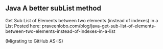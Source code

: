 ## Java A better subList method

Get Sub List of Elements between two elements (instead of indexes) in a List
Posted here: 
praveenlobo.com/blog/java-get-sub-list-of-elements-between-two-elements-instead-of-indexes-in-a-list


(Migrating to GitHub AS-IS)

